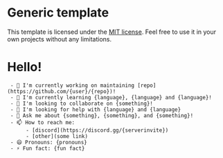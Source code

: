 <!--Title start-->

# Generic template

This template is licensed under the [MIT license](https://choosealicense.com/licenses/mit/). Feel free to use it in your own projects without any limitations.

<!--Title end-->

<!--Start template-->

# Hello!

```
 - 🔭 I'm currently working on maintaining [repo](https://github.com/{user}/{repo})!
 - 🌱 I'm currently learning {language}, {language} and {language}!
 - 👯 I'm looking to collaborate on {something}!
 - 🤔 I'm looking for help with {language} and {language}
 - 💬 Ask me about {something}, {something}, and {something}!
 - 📫 How to reach me:
      - [discord](https://discord.gg/{serverinvite})
      - [other](some link)
 - 😄 Pronouns: {pronouns}
 - ⚡ Fun fact: {fun fact}
```

<!--End template-->
